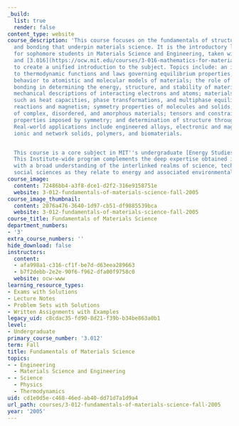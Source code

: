```yaml
---
_build:
  list: true
  render: false
content_type: website
course_description: 'This course focuses on the fundamentals of structure, energetics,
  and bonding that underpin materials science. It is the introductory lecture class
  for sophomore students in Materials Science and Engineering, taken with [3.014](https://ocw.mit.edu/courses/3-014-materials-laboratory-fall-2006/)
  and [3.016](https://ocw.mit.edu/courses/3-016-mathematics-for-materials-scientists-and-engineers-fall-2005/)
  to create a unified introduction to the subject. Topics include: an introduction
  to thermodynamic functions and laws governing equilibrium properties, relating macroscopic
  behavior to atomistic and molecular models of materials; the role of electronic
  bonding in determining the energy, structure, and stability of materials; quantum
  mechanical descriptions of interacting electrons and atoms; materials phenomena,
  such as heat capacities, phase transformations, and multiphase equilibria to chemical
  reactions and magnetism; symmetry properties of molecules and solids; structure
  of complex, disordered, and amorphous materials; tensors and constraints on physical
  properties imposed by symmetry; and determination of structure through diffraction.
  Real-world applications include engineered alloys, electronic and magnetic materials,
  ionic and network solids, polymers, and biomaterials.


  This course is a core subject in MIT''s undergraduate [Energy Studies Minor](http://mitei.mit.edu/education/energy-minor).
  This Institute-wide program complements the deep expertise obtained in any major
  with a broad understanding of the interlinked realms of science, technology, and
  social sciences as they relate to energy and associated environmental challenges.'
course_image:
  content: 72486bb4-a3f8-dce1-d2f2-316e9158751e
  website: 3-012-fundamentals-of-materials-science-fall-2005
course_image_thumbnail:
  content: 2076a476-3640-1d97-cb51-df9885539bca
  website: 3-012-fundamentals-of-materials-science-fall-2005
course_title: Fundamentals of Materials Science
department_numbers:
- '3'
extra_course_numbers: ''
hide_download: false
instructors:
  content:
  - afa998a1-c316-cf1f-be7d-d63eea289663
  - b7f2debb-2e2e-90f6-f962-dfa00f9758c0
  website: ocw-www
learning_resource_types:
- Exams with Solutions
- Lecture Notes
- Problem Sets with Solutions
- Written Assignments with Examples
legacy_uid: c8cdac35-fd90-8d21-f39b-b34be863a0b1
level:
- Undergraduate
primary_course_number: '3.012'
term: Fall
title: Fundamentals of Materials Science
topics:
- - Engineering
  - Materials Science and Engineering
- - Science
  - Physics
  - Thermodynamics
uid: cd1e0d5e-c468-46ed-ab40-dd71d7a1d9a4
url_path: courses/3-012-fundamentals-of-materials-science-fall-2005
year: '2005'
---
```

